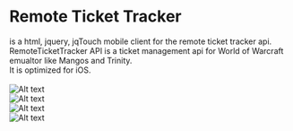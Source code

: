# Remote Ticket Tracker
is a html, jquery, jqTouch mobile client for the remote ticket tracker api.<br>
RemoteTicketTracker API is a ticket management api for World of Warcraft emualtor like Mangos and Trinity.<br>
It is optimized for iOS.<br><br>
![Alt text](http://i.imgur.com/VOLLf.png)<br>
![Alt text](http://i.imgur.com/cNodl.png)<br>
![Alt text](http://i.imgur.com/dNknk.png)<br>
![Alt text](http://i.imgur.com/i2rMh.png)<br>
